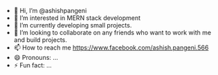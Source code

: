 - 👋 Hi, I’m @ashishpangeni
- 👀 I’m interested in MERN stack development
- 🌱 I’m currently developing small projects.
- 💞️ I’m looking to collaborate on any friends who want to work with me and build projects.
- 📫 How to reach me https://www.facebook.com/ashish.pangeni.566
- 😄 Pronouns: ...
- ⚡ Fun fact: ...

<!---
reshampangeni/reshampangeni is a ✨ special ✨ repository because its `README.md` (this file) appears on your GitHub profile.
You can click the Preview link to take a look at your changes.
--->
